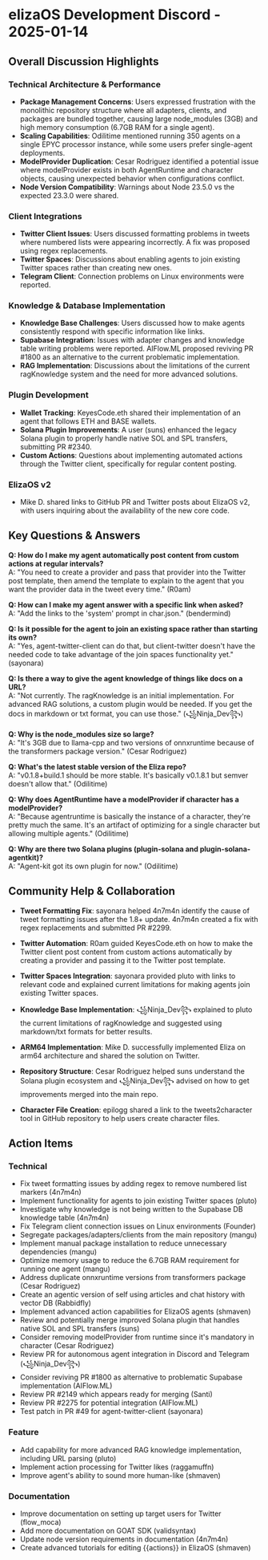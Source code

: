 # elizaOS Development Discord - 2025-01-14

## Overall Discussion Highlights

### Technical Architecture & Performance
- **Package Management Concerns**: Users expressed frustration with the monolithic repository structure where all adapters, clients, and packages are bundled together, causing large node_modules (3GB) and high memory consumption (6.7GB RAM for a single agent).
- **Scaling Capabilities**: Odilitime mentioned running 350 agents on a single EPYC processor instance, while some users prefer single-agent deployments.
- **ModelProvider Duplication**: Cesar Rodriguez identified a potential issue where modelProvider exists in both AgentRuntime and character objects, causing unexpected behavior when configurations conflict.
- **Node Version Compatibility**: Warnings about Node 23.5.0 vs the expected 23.3.0 were shared.

### Client Integrations
- **Twitter Client Issues**: Users discussed formatting problems in tweets where numbered lists were appearing incorrectly. A fix was proposed using regex replacements.
- **Twitter Spaces**: Discussions about enabling agents to join existing Twitter spaces rather than creating new ones.
- **Telegram Client**: Connection problems on Linux environments were reported.

### Knowledge & Database Implementation
- **Knowledge Base Challenges**: Users discussed how to make agents consistently respond with specific information like links.
- **Supabase Integration**: Issues with adapter changes and knowledge table writing problems were reported. AIFlow.ML proposed reviving PR #1800 as an alternative to the current problematic implementation.
- **RAG Implementation**: Discussions about the limitations of the current ragKnowledge system and the need for more advanced solutions.

### Plugin Development
- **Wallet Tracking**: KeyesCode.eth shared their implementation of an agent that follows ETH and BASE wallets.
- **Solana Plugin Improvements**: A user (suns) enhanced the legacy Solana plugin to properly handle native SOL and SPL transfers, submitting PR #2340.
- **Custom Actions**: Questions about implementing automated actions through the Twitter client, specifically for regular content posting.

### ElizaOS v2
- Mike D. shared links to GitHub PR and Twitter posts about ElizaOS v2, with users inquiring about the availability of the new core code.

## Key Questions & Answers

**Q: How do I make my agent automatically post content from custom actions at regular intervals?**  
A: "You need to create a provider and pass that provider into the Twitter post template, then amend the template to explain to the agent that you want the provider data in the tweet every time." (R0am)

**Q: How can I make my agent answer with a specific link when asked?**  
A: "Add the links to the 'system' prompt in char.json." (bendermind)

**Q: Is it possible for the agent to join an existing space rather than starting its own?**  
A: "Yes, agent-twitter-client can do that, but client-twitter doesn't have the needed code to take advantage of the join spaces functionality yet." (sayonara)

**Q: Is there a way to give the agent knowledge of things like docs on a URL?**  
A: "Not currently. The ragKnowledge is an initial implementation. For advanced RAG solutions, a custom plugin would be needed. If you get the docs in markdown or txt format, you can use those." (꧁Ninja_Dev꧂)

**Q: Why is the node_modules size so large?**  
A: "It's 3GB due to llama-cpp and two versions of onnxruntime because of the transformers package version." (Cesar Rodriguez)

**Q: What's the latest stable version of the Eliza repo?**  
A: "v0.1.8+build.1 should be more stable. It's basically v0.1.8.1 but semver doesn't allow that." (Odilitime)

**Q: Why does AgentRuntime have a modelProvider if character has a modelProvider?**  
A: "Because agentruntime is basically the instance of a character, they're pretty much the same. It's an artifact of optimizing for a single character but allowing multiple agents." (Odilitime)

**Q: Why are there two Solana plugins (plugin-solana and plugin-solana-agentkit)?**  
A: "Agent-kit got its own plugin for now." (Odilitime)

## Community Help & Collaboration

- **Tweet Formatting Fix**: sayonara helped 4n7m4n identify the cause of tweet formatting issues after the 1.8+ update. 4n7m4n created a fix with regex replacements and submitted PR #2299.

- **Twitter Automation**: R0am guided KeyesCode.eth on how to make the Twitter client post content from custom actions automatically by creating a provider and passing it to the Twitter post template.

- **Twitter Spaces Integration**: sayonara provided pluto with links to relevant code and explained current limitations for making agents join existing Twitter spaces.

- **Knowledge Base Implementation**: ꧁Ninja_Dev꧂ explained to pluto the current limitations of ragKnowledge and suggested using markdown/txt formats for better results.

- **ARM64 Implementation**: Mike D. successfully implemented Eliza on arm64 architecture and shared the solution on Twitter.

- **Repository Structure**: Cesar Rodriguez helped suns understand the Solana plugin ecosystem and ꧁Ninja_Dev꧂ advised on how to get improvements merged into the main repo.

- **Character File Creation**: epilogg shared a link to the tweets2character tool in GitHub repository to help users create character files.

## Action Items

### Technical
- Fix tweet formatting issues by adding regex to remove numbered list markers (4n7m4n)
- Implement functionality for agents to join existing Twitter spaces (pluto)
- Investigate why knowledge is not being written to the Supabase DB knowledge table (4n7m4n)
- Fix Telegram client connection issues on Linux environments (Founder)
- Segregate packages/adapters/clients from the main repository (mangu)
- Implement manual package installation to reduce unnecessary dependencies (mangu)
- Optimize memory usage to reduce the 6.7GB RAM requirement for running one agent (mangu)
- Address duplicate onnxruntime versions from transformers package (Cesar Rodriguez)
- Create an agentic version of self using articles and chat history with vector DB (Rabbidfly)
- Implement advanced action capabilities for ElizaOS agents (shmaven)
- Review and potentially merge improved Solana plugin that handles native SOL and SPL transfers (suns)
- Consider removing modelProvider from runtime since it's mandatory in character (Cesar Rodriguez)
- Review PR for autonomous agent integration in Discord and Telegram (꧁Ninja_Dev꧂)
- Consider reviving PR #1800 as alternative to problematic Supabase implementation (AIFlow.ML)
- Review PR #2149 which appears ready for merging (Santi)
- Review PR #2275 for potential integration (AIFlow.ML)
- Test patch in PR #49 for agent-twitter-client (sayonara)

### Feature
- Add capability for more advanced RAG knowledge implementation, including URL parsing (pluto)
- Implement action processing for Twitter likes (raggamuffn)
- Improve agent's ability to sound more human-like (shmaven)

### Documentation
- Improve documentation on setting up target users for Twitter (flow_moca)
- Add more documentation on GOAT SDK (validsyntax)
- Update node version requirements in documentation (4n7m4n)
- Create advanced tutorials for editing {{actions}} in ElizaOS (shmaven)